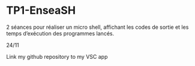# TP1-EnseaSH
2 séances pour réaliser un micro shell, affichant les codes de sortie et les temps d’exécution des programmes lancés.

24/11

Link my github repository to my VSC app

